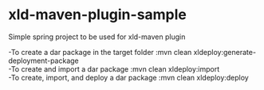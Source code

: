 # xld-maven-plugin-sample
Simple spring project to be used for xld-maven plugin

-To create a dar package in the target folder :mvn clean xldeploy:generate-deployment-package <br />
-To create and import a dar package  :mvn clean xldeploy:import<br />
-To create, import, and deploy a dar package :mvn clean xldeploy:deploy <br />
